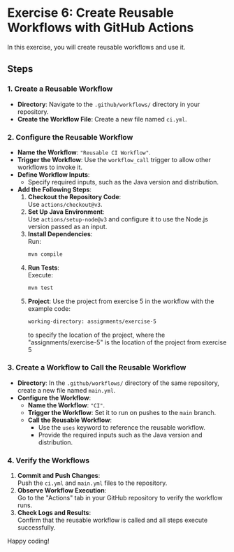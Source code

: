 
# Exercise 6: Create Reusable Workflows with GitHub Actions

In this exercise, you will create reusable workflows and use it.

## Steps

### 1. Create a Reusable Workflow
- **Directory**: Navigate to the `.github/workflows/` directory in your repository.
- **Create the Workflow File**: Create a new file named `ci.yml`.

### 2. Configure the Reusable Workflow
- **Name the Workflow**: `"Reusable CI Workflow"`.
- **Trigger the Workflow**: Use the `workflow_call` trigger to allow other workflows to invoke it.
- **Define Workflow Inputs**:
    - Specify required inputs, such as the Java version and distribution.
- **Add the Following Steps**:
    1. **Checkout the Repository Code**:  
       Use `actions/checkout@v3`.
    2. **Set Up Java Environment**:  
       Use `actions/setup-node@v3` and configure it to use the Node.js version passed as an input.
    3. **Install Dependencies**:  
       Run:
       ```bash
       mvn compile
       ```
    4. **Run Tests**:  
       Execute:
       ```bash
       mvn test
       ```
    5. **Project**:
        Use the project from exercise 5 in the workflow with the example code: 
        ```bash
       working-directory: assignments/exercise-5
       ```
        to specify the location of the project, where the "assignments/exercise-5"
        is the location of the project from exercise 5
### 3. Create a Workflow to Call the Reusable Workflow
- **Directory**: In the `.github/workflows/` directory of the same repository, create a new file named `main.yml`.
- **Configure the Workflow**:
    - **Name the Workflow**: `"CI"`.
    - **Trigger the Workflow**: Set it to run on pushes to the `main` branch.
    - **Call the Reusable Workflow**:
        - Use the `uses` keyword to reference the reusable workflow.
        - Provide the required inputs such as the Java version and distribution.

### 4. Verify the Workflows
1. **Commit and Push Changes**:  
   Push the `ci.yml` and `main.yml` files to the repository.
2. **Observe Workflow Execution**:  
   Go to the "Actions" tab in your GitHub repository to verify the workflow runs.
3. **Check Logs and Results**:  
   Confirm that the reusable workflow is called and all steps execute successfully.

Happy coding!
